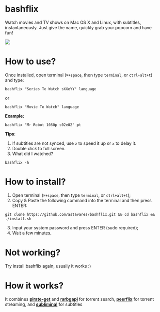 # bashflix
Watch movies and TV shows on Mac OS X and Linux, with subtitles, instantaneously. Just give the name, quickly grab your popcorn and have fun!

![](https://media.giphy.com/media/mACRrW4R25kuQLexXn/giphy.gif)

# How to use?
Once installed, open terminal (```⌘+space```, then type ```terminal```, or ```ctrl+alt+t```) and type:

```
bashflix "Series To Watch sXXeYY" language
```
or
```
bashflix "Movie To Watch" language
```
**Example:**
```
bashflix "Mr Robot 1080p s02e02" pt
```

**Tips:** 
1. If subtitles are not synced, use ```z``` to speed it up or ```x``` to delay it.
2. Double click to full screen.
3. What did I watched?
```
bashflix -h
```

# How to install?
1. Open terminal (```⌘+space```, then type ```terminal```, or ```ctrl+alt+t```);
2. Copy & Paste the following command into the terminal and then press ENTER:
```
git clone https://github.com/astavares/bashflix.git && cd bashflix && ./install.sh
```
3. Input your system password and press ENTER (sudo required);
4. Wait a few minutes.

# Not working?
Try install bashflix again, usually it works :)

# How it works?

It combines [**pirate-get**](https://github.com/vikstrous/pirate-get) and [**rarbgapi**](https://pypi.org/project/RarbgAPI/) for torrent search, [**peerflix**](https://github.com/mafintosh/peerflix) for torrent streaming, and [**subliminal**](https://github.com/Diaoul/subliminal) for subtitles
